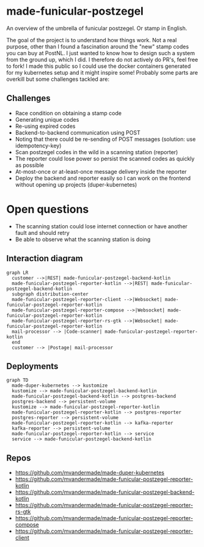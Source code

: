 # made-funicular-postzegel
An overview of the umbrella of funicular postzegel. Or stamp in English.

The goal of the project is to understand how things work.
Not a real purpose, other than I found a fascination around the "new" stamp codes you can buy at PostNL.
I just wanted to know how to design such a system from the ground up, which I did. I therefore do not actively do PR's, feel free to fork!
I made this public so I could use the docker containers generated for my kubernetes setup and it might inspire some!
Probably some parts are overkill but some challenges tackled are:

## Challenges
- Race condition on obtaining a stamp code
- Generating unique codes
- Re-using expired codes
- Backend-to-backend communication using POST
- Noting that there could be re-sending of POST messages (solution: use idempotency-key)
- Scan postzegel codes in the wild in a scanning station (reporter)
- The reporter could lose power so persist the scanned codes as quickly as possible
- At-most-once or at-least-once message delivery inside the reporter
- Deploy the backend and reporter easily so I can work on the frontend without opening up projects (duper-kubernetes)

# Open questions
- The scanning station could lose internet connection or have another fault and should retry
- Be able to observe what the scanning station is doing

## Interaction diagram
```mermaid
graph LR
  customer -->|REST| made-funicular-postzegel-backend-kotlin
  made-funicular-postzegel-reporter-kotlin -->|REST| made-funicular-postzegel-backend-kotlin
  subgraph distribution-center
  made-funicular-postzegel-reporter-client -->|Websocket| made-funicular-postzegel-reporter-kotlin
  made-funicular-postzegel-reporter-compose -->|Websocket| made-funicular-postzegel-reporter-kotlin
  made-funicular-postzegel-reporter-rs-gtk -->|Websocket| made-funicular-postzegel-reporter-kotlin
  mail-processor --> |Code-scanner| made-funicular-postzegel-reporter-kotlin
  end
  customer --> |Postage| mail-processor
```

## Deployments

```mermaid
graph TD
  made-duper-kubernetes --> kustomize
  kustomize --> made-funicular-postzegel-backend-kotlin
  made-funicular-postzegel-backend-kotlin --> postgres-backend
  postgres-backend --> persistent-volume
  kustomize --> made-funicular-postzegel-reporter-kotlin
  made-funicular-postzegel-reporter-kotlin --> postgres-reporter
  postgres-reporter --> persistent-volume
  made-funicular-postzegel-reporter-kotlin --> kafka-reporter
  kafka-reporter --> persistent-volume
  made-funicular-postzegel-reporter-kotlin --> service
  service --> made-funicular-postzegel-backend-kotlin
```

## Repos
- https://github.com/mvandermade/made-duper-kubernetes
- https://github.com/mvandermade/made-funicular-postzegel-reporter-kotlin
- https://github.com/mvandermade/made-funicular-postzegel-backend-kotlin
- https://github.com/mvandermade/made-funicular-postzegel-reporter-rs-gtk
- https://github.com/mvandermade/made-funicular-postzegel-reporter-compose
- https://github.com/mvandermade/made-funicular-postzegel-reporter-client
